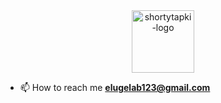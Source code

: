 <div id="header" align="center">
  <img src="https://i.ibb.co/nR3zTnV/shortytapki-logo.png" alt="shortytapki-logo" border="0" width="100"/>
</div>

- 📫 How to reach me **elugelab123@gmail.com**


